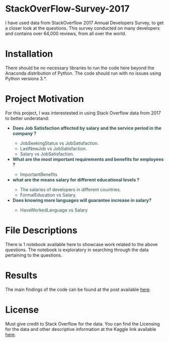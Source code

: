 # StackOverFlow-Survey-2017
I have used data from StackOverflow 2017 Annual Developers Survey, to get a closer look at the questions. This survey conducted on many developers and contains over 64,000 reviews, from all over the world.

# Installation
There should be no necessary libraries to run the code here beyond the Anaconda distribution of Python. The code should run with no issues using Python versions 3.*.
# Project Motivation
For this project, I was interestested in using Stack Overflow data from 2017 to better understand:

* <span style='color:darkslategray'> **Does Job Satisfaction affected by salary and the service period in the company ?**
    * <span style='color:darkslategray'> JobSeekingStatus vs JobSatisfaction.
    * <span style='color:darkslategray'> LastNewJob vs JobSatisfaction.
    * <span style='color:darkslategray'> Salary vs JobSatisfaction.
* <span style='color:darkslategray'> **What are the most important requirements and benefits for employees ?**
    * <span style='color:darkslategray'> ImportantBenefits
* <span style='color:darkslategray'> **what are the means salary for different educational levels ?**
    * <span style='color:darkslategray'> The salaries of developers in different countries.
    * <span style='color:darkslategray'> FormalEducation vs Salary.
* <span style='color:darkslategray'> **Does knowing more languages ​​will guarantee increase in salary?**
    * <span style='color:darkslategray'> HaveWorkedLanguage vs Salary
   
# File Descriptions
There is 1 notebook available here to showcase work related to the above questions. The notebook is exploratory in searching through the data pertaining to the questions.

# Results
The main findings of the code can be found at the post available [here](https://medium.com/@eebtehal.101/stackoverflow-survey-2017-4c6ddbc1e34a).

# License
Must give credit to Stack Overflow for the data. You can find the Licensing for the data and other descriptive information at the Kaggle link available [here](https://www.kaggle.com/stackoverflow/so-survey-2017/data).
